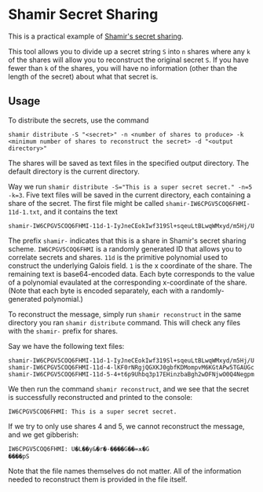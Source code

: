 # Shamir Secret Sharing

This is a practical example of [Shamir's secret sharing](https://en.wikipedia.org/wiki/Shamir%27s_secret_sharing).

This tool allows you to divide up a secret string `S` into `n` shares where any `k` of the shares will allow you to reconstruct the original secret `S`.
If you have fewer than `k` of the shares, you will have no information (other than the length of the secret) about what that secret is.

## Usage

To distribute the secrets, use the command

`shamir distribute -S "<secret>" -n <number of shares to produce> -k <minimum number of shares to reconstruct the secret> -d "<output directory>"`

The shares will be saved as text files in the specified output directory.
The default directory is the current directory.

Way we run `shamir distribute -S="This is a super secret secret." -n=5 -k=3`.
Five text files will be saved in the current directory, each containing a share of the secret.
The first file might be called `shamir-IW6CPGV5COQ6FHMI-11d-1.txt`, and it contains the text

``` text
shamir-IW6CPGV5COQ6FHMI-11d-1-IyJneCEokIwf319Sl+sqeuLtBLwqWMxyd/m5Hj/U
```

The prefix `shamir-` indicates that this is a share in Shamir's secret sharing scheme.
`IW6CPGV5COQ6FHMI` is a randomly generated ID that allows you to correlate secrets and shares.
`11d` is the primitive polynomial used to construct the underlying Galois field.
`1` is the x coordinate of the share.
The remaining text is base64-encoded data.
Each byte corresponds to the value of a polynomial evaulated at the corresponding x-coordinate of the share.
(Note that each byte is encoded separately, each with a randomly-generated polynomial.)

To reconstruct the message, simply run `shamir reconstruct` in the same directory you ran `shamir distribute` command.
This will check any files with the `shamir-` prefix for shares.

Say we have the following text files:

``` text
shamir-IW6CPGV5COQ6FHMI-11d-1-IyJneCEokIwf319Sl+sqeuLtBLwqWMxyd/m5Hj/U
shamir-IW6CPGV5COQ6FHMI-11d-4-lKF0rNRgjQGXKJ0gbfKDMompvM6KGtAPw5TGAUGc
shamir-IW6CPGV5COQ6FHMI-11d-5-4+t6p9Uhbq3p17EHinzbaBgh2wDFNjwO0Q4Negpm
```

We then run the command `shamir reconstruct`, and we see that the secret is successfully reconstructed and printed to the console:

``` text
IW6CPGV5COQ6FHMI: This is a super secret secret.
```

If we try to only use shares 4 and 5, we cannot reconstruct the message, and we get gibberish:

``` text
IW6CPGV5COQ6FHMI: U�L��y&�r�-����G��=ѫ�G
����pS
```

Note that the file names themselves do not matter.
All of the information needed to reconstruct them is provided in the file itself.
